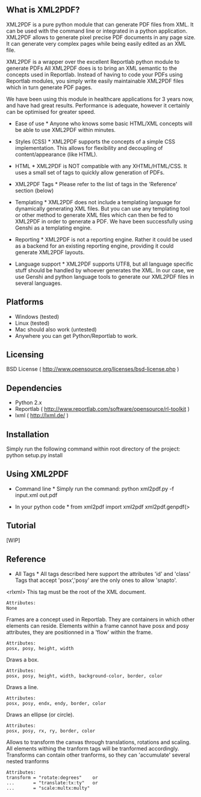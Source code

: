 What is XML2PDF?
----------------
XML2PDF is a pure python module that can generate PDF files from XML.
It can be used with the command line or integrated in a python application.
XML2PDF allows to generate pixel precise PDF documents in any page size. 
It can generate very complex pages while being easily edited as an XML file.

XML2PDF is a wrapper over the excellent Reportlab python module to generate PDFs
All XML2PDF does is to bring an XML semantic to the concepts used in Reportlab.
Instead of having to code your PDFs using Reportlab modules, you simply write
easily maintainable XML2PDF files which in turn generate PDF pages.

We have been using this module in healthcare applications for 3 years now,
and have had great results. Performance is adequate, however it certainly can
be optimised for greater speed.

* Ease of use *
Anyone who knows some basic HTML/XML concepts will be able to use XML2PDF within
minutes.

* Styles (CSS) *
XML2PDF supports the concepts of a simple CSS implementation.
This allows for flexibility and decoupling of content/appearance (like HTML).

* HTML *
XML2PDF is NOT compatible with any XHTML/HTML/CSS. It uses a small set of tags
to quickly allow generation of PDFs.

* XML2PDF Tags *
Please refer to the list of tags in the 'Reference' section (below)

* Templating *
XML2PDF does not include a templating language for dynamically generating 
XML files. But you can use any templating tool or other method to generate 
XML files which can then be fed to XML2PDF in order to generate a PDF.
We have been successfully using Genshi as a templating engine.

* Reporting *
XML2PDF is not a reporting engine. Rather it could be used as a backend 
for an existing reporting engine, providing it could generate XML2PDF layouts.

* Language support *
XML2PDF supports UTF8, but all language specific stuff should be handled by
whoever generates the XML. In our case, we use Genshi and python language tools
to generate our XML2PDF files in several languages.



Platforms
---------
* Windows (tested)
* Linux (tested)
* Mac should also work (untested)
* Anywhere you can get Python/Reportlab to work.



Licensing
---------
BSD License ( http://www.opensource.org/licenses/bsd-license.php )



Dependencies
------------
* Python 2.x
* Reportlab ( http://www.reportlab.com/software/opensource/rl-toolkit ) 
* lxml ( http://lxml.de/ )


Installation
-------------
Simply run the following command within root directory of the project:
    python setup.py install


Using XML2PDF
-------------
* Command line *
Simply run the command:
    python xml2pdf.py -f input.xml out.pdf

* In your python code *
    from xml2pdf import xml2pdf
    xml2pdf.genpdf(>

    
Tutorial
--------
[WIP]

Reference
---------
* All Tags *
All tags described here support the attributes 'id' and 'class'
Tags that accept 'posx','posy' are the only ones to allow 'snapto'.

&lt;rlxml&gt;
    This tag must be the root of the XML document.

    Attributes:
    None

<rlframe>    
    Frames are a concept used in Reportlab. They are containers in which
    other elements can reside. Elements within a frame cannot have posx
    and posy attributes, they are positionned in a 'flow' within the frame.
    
    Attributes:
    posx, posy, height, width
    
<rlbox>
    Draws a box.
    
    Attributes:
    posx, posy, height, width, background-color, border, color
    
<rlline>
    Draws a line.
    
    Attributes:
    posx, posy, endx, endy, border, color
    
<rlellipse>
    Draws an ellipse (or circle).
    
    Attributes:
    posx, posy, rx, ry, border, color
    
<rltransform>
    Allows to transform the canvas through translations, rotations and scaling.
    All elements withing the tranform tags will be tranformed accordingly.
    Transforms can contain other tranforms, so they can 'accumulate' several
    nested tranforms
    
    Attributes:
    transform = "rotate:degrees"    or 
    ...       = "translate:tx:ty"   or 
    ...       = "scale:multx:multy"
    
<head>

<body>

<pagebreak>

<comment>

<styles>

<style>

<p>

<img>


* All tag attributes *
background-color
border
border-color
bottom-padding
color
endx
endy
font
font-size
font-style
font-weight
frame
grid
height
id
leading
left-padding
orientation
pagesize
posx
posy
rx
ry
right-padding
src
snapto
text-align
top-padding
transform
vertical-align
width
wrap

